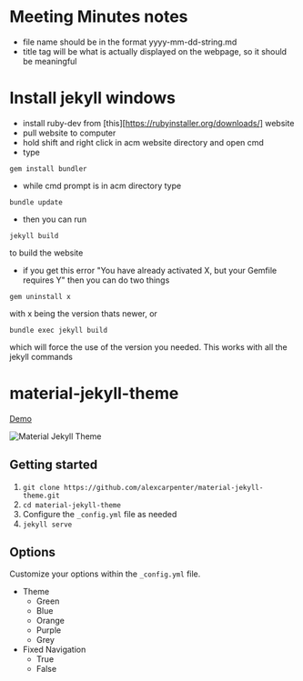 # Meeting Minutes notes

- file name should be in the format yyyy-mm-dd-string.md
- title tag will be what is actually displayed on the webpage, so it should be meaningful 

# Install jekyll windows
- install ruby-dev from [this][https://rubyinstaller.org/downloads/] website
- pull website to computer
- hold shift and right click in acm website directory and open cmd
- type 

``` 
gem install bundler
```

- while cmd prompt is in acm directory type

```
bundle update
```

- then you can run 

```
jekyll build
```

to build the website 

- if you get this error "You have already activated X, but your Gemfile requires Y" then you can do two things
```
gem uninstall x
```

with x being the version thats newer, or 

``` 
bundle exec jekyll build
```

which will force the use of the version you needed. This works with all the jekyll commands


# material-jekyll-theme
[Demo](http://alexcarpenter.github.io/material-jekyll-theme)

![Material Jekyll Theme](https://d13yacurqjgara.cloudfront.net/users/37718/screenshots/2430279/slice_1.jpg)

## Getting started
1. `git clone https://github.com/alexcarpenter/material-jekyll-theme.git`
2. `cd material-jekyll-theme`
3. Configure the `_config.yml` file as needed
4. `jekyll serve`

## Options
Customize your options within the `_config.yml` file.

+ Theme
  - Green
  - Blue
  - Orange
  - Purple
  - Grey
+ Fixed Navigation
  - True
  - False
